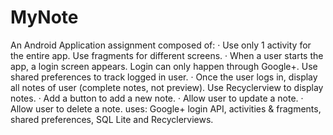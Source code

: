 # MyNote

An Android Application assignment
composed of:
·  Use only 1 activity for the entire app. Use fragments for different screens.
·  When a user starts the app, a login screen appears. Login can only happen through Google+. Use shared preferences to track logged in user.
·  Once the user logs in, display all notes of user (complete notes, not preview). Use Recyclerview to display notes.
·  Add a button to add a new note.
·  Allow user to update a note. 
·  Allow user to delete a note.
uses:
Google+ login API, activities & fragments, shared preferences, SQL Lite and Recyclerviews.
